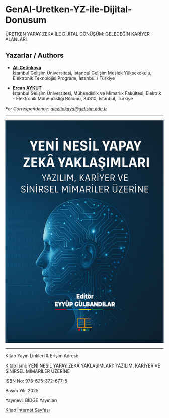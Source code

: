 # GenAI-Uretken-YZ-ile-Dijital-Donusum

ÜRETKEN YAPAY ZEKA İLE DİJİTAL DÖNÜŞÜM: GELECEĞİN KARİYER ALANLARI

## Yazarlar / Authors

- [**Ali Çetinkaya**](https://scholar.google.com.tr/citations?user=XSEW-NcAAAAJ)    
  İstanbul Gelişim Üniversitesi, İstanbul Gelişim Meslek Yüksekokulu, Elektronik Teknolojisi Programı, İstanbul / Türkiye

- [**Ercan AYKUT**](https://scholar.google.com/citations?hl=tr&user=RgLwcksAAAAJ)    
  İstanbul Gelişim Üniversitesi, Mühendislik ve Mimarlık Fakültesi, Elektrik - Elektronik Mühendisliği Bölümü, 34310, İstanbul, Türkiye

*For Correspondence: alcetinkaya@gelisim.edu.tr*

---

![AlternatifMetin](https://github.com/acetinkaya/GenAI-Uretken-YZ-ile-Dijital-Donusum/blob/main/Kitap.png)

---

Kitap Yayın Linkleri & Erişim Adresi:

Kitap İsmi: YENİ NESİL YAPAY ZEKÂ YAKLAŞIMLARI: YAZILIM, KARİYER VE SİNİRSEL MİMARİLER ÜZERİNE

ISBN No: 978-625-372-677-5   

Basım Yılı: 2025

Yayınevi: BİDGE Yayınları

[Kitap İnternet Sayfası](https://www.bidgeyayinlari.com.tr/yayinlar-2/)
